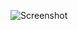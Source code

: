![Screenshot](https://raw.githubusercontent.com/Cryakl/Ultimate-RAT-Collection/refs/heads/main/Infector/Infector%201.6.3/Screenshot.png)
